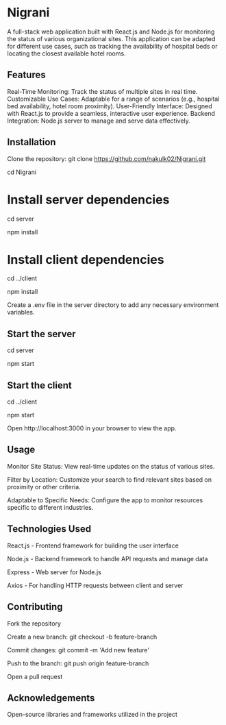# Nigrani
A full-stack web application built with React.js and Node.js for monitoring the status of various organizational sites. This application can be adapted for different use cases, such as tracking the availability of hospital beds or locating the closest available hotel rooms.

## Features
Real-Time Monitoring: Track the status of multiple sites in real time.
Customizable Use Cases: Adaptable for a range of scenarios (e.g., hospital bed availability, hotel room proximity).
User-Friendly Interface: Designed with React.js to provide a seamless, interactive user experience.
Backend Integration: Node.js server to manage and serve data effectively.
## Installation
Clone the repository:
git clone https://github.com/nakulk02/Nigrani.git

cd Nigrani
# Install server dependencies
cd server

npm install

# Install client dependencies
cd ../client

npm install

Create a .env file in the server directory to add any necessary environment variables.

## Start the server
cd server

npm start

## Start the client
cd ../client

npm start

Open http://localhost:3000 in your browser to view the app.

## Usage
Monitor Site Status: View real-time updates on the status of various sites.

Filter by Location: Customize your search to find relevant sites based on proximity or other criteria.

Adaptable to Specific Needs: Configure the app to monitor resources specific to different industries.

## Technologies Used
React.js - Frontend framework for building the user interface

Node.js - Backend framework to handle API requests and manage data

Express - Web server for Node.js

Axios - For handling HTTP requests between client and server

## Contributing
Fork the repository

Create a new branch: git checkout -b feature-branch

Commit changes: git commit -m 'Add new feature'

Push to the branch: git push origin feature-branch

Open a pull request

## Acknowledgements
Open-source libraries and frameworks utilized in the project
